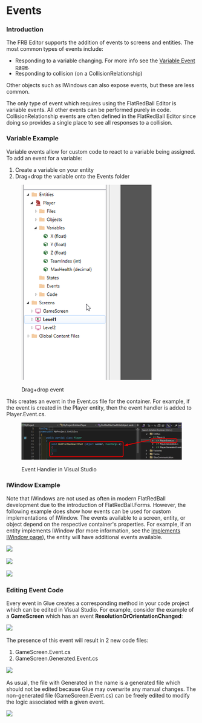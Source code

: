 # Events

### Introduction

The FRB Editor supports the addition of events to screens and entities. The most common types of events include:

* Responding to a variable changing. For more info see the [Variable Event page](../variables/glue-reference-createsevent.md).
* Responding to collision (on a CollisionRelationship)

Other objects such as IWindows can also expose events, but these are less common.

The only type of event which requires using the FlatRedBall Editor is variable events. All other events can be performed purely in code. CollisionRelationship events are often defined in the FlatRedBall Editor since doing so provides a single place to see all responses to a collision.

### Variable Example

Variable events allow for custom code to react to a variable being assigned. To add an event for a variable:

1. Create a variable on your entity
2. Drag+drop the variable onto the Events folder

<figure><img src="../../.gitbook/assets/21_09 36 56.gif" alt=""><figcaption><p>Drag+drop event</p></figcaption></figure>

This creates an event in the Event.cs file for the container. For example, if the event is created in the Player entity, then the event handler is added to Player.Event.cs.

<figure><img src="../../.gitbook/assets/image (12).png" alt=""><figcaption><p>Event Handler in Visual Studio</p></figcaption></figure>

### IWindow Example

Note that IWindows are not used as often in modern FlatRedBall development due to the introduction of FlatRedBall.Forms. However, the following example does show how events can be used for custom implementations of IWindow. The events available to a screen, entity, or object depend on the respective container's properties. For example, if an entity implements IWindow (for more information, see the [Implements IWindow page](../../documentation/tools/glue-reference/entities/glue-reference-implements-iwindow.md)), the entity will have additional events available.

![](../../media/2017-01-img\_58786a3627e38.png)

![](../../media/2017-01-img\_58786b063be83.png)

![](../../media/2017-01-img\_58786aaa970d7.png)

### Editing Event Code

Every event in Glue creates a corresponding method in your code project which can be edited in Visual Studio. For example, consider the example of a **GameScreen** which has an event **ResolutionOrOrientationChanged**:

![](../../media/2019-05-img\_5cdd690195452.png)

The presence of this event will result in 2 new code files:

1. GameScreen.Event.cs
2. GameScreen.Generated.Event.cs

![](../../media/2019-05-img\_5cdd696141dcb.png)

As usual, the file with Generated in the name is a generated file which should not be edited because Glue may overwrite any manual changes. The non-generated file (GameScreen.Event.cs) can be freely edited to modify the logic associated with a given event.

![](../../media/2019-05-img\_5cdd6a103d870.png)
